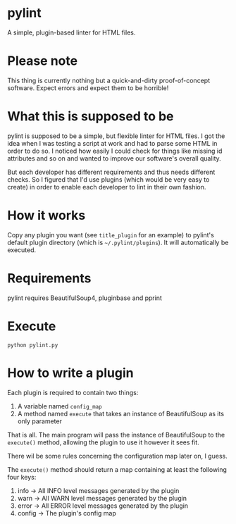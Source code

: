 # pylint
A simple, plugin-based linter for HTML files.

# Please note
This thing is currently nothing but a quick-and-dirty proof-of-concept software. Expect errors and expect them to be horrible!

# What this is supposed to be
pylint is supposed to be a simple, but flexible linter for HTML files. I got the idea when I was testing a script at work and had to parse some HTML in order to do so. I noticed how easily I could check for things like missing id attributes and so on and wanted to improve our software's overall quality.

But each developer has different requirements and thus needs different checks. So I figured that I'd use plugins (which would be very easy to create) in order to enable each developer to lint in their own fashion.

# How it works
Copy any plugin you want (see `title_plugin` for an example) to pylint's default plugin directory (which is `~/.pylint/plugins`). It will automatically be executed.

# Requirements
pylint requires BeautifulSoup4, pluginbase and pprint

# Execute
`python pylint.py`

# How to write a plugin
Each plugin is required to contain two things:

  1. A variable named `config_map`
  2. A method named `execute` that takes an instance of BeautifulSoup as its only parameter
  
That is all. The main program will pass the instance of BeautifulSoup to the `execute()` method, allowing the plugin to use it however it sees fit.

There wil be some rules concerning the configuration map later on, I guess.

The `execute()` method should return a map containing at least the following four keys:

  1. info -> All INFO level messages generated by the plugin
  2. warn -> All WARN level messages generated by the plugin
  3. error -> All ERROR level messages generated by the plugin
  4. config -> The plugin's config map
